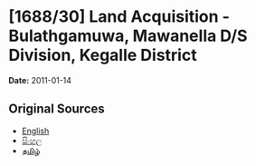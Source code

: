 # [1688/30] Land Acquisition - Bulathgamuwa, Mawanella D/S Division, Kegalle District

**Date:** 2011-01-14

## Original Sources

- [English](https://documents.gov.lk/view/extra-gazettes/2011/1/1688-30_E.pdf)
- [සිංහල](https://documents.gov.lk/view/extra-gazettes/2011/1/1688-30_S.pdf)
- [தமிழ்](https://documents.gov.lk/view/extra-gazettes/2011/1/1688-30_T.pdf)
